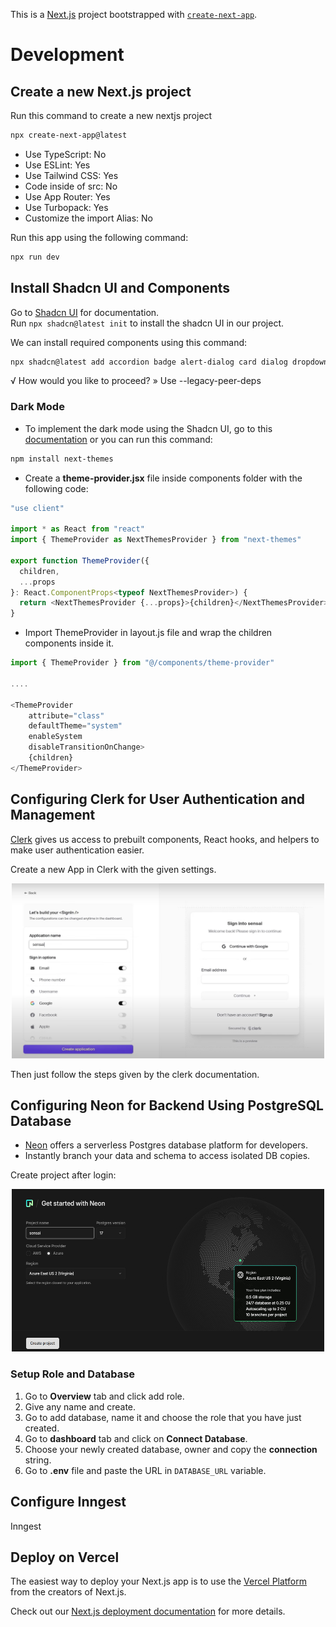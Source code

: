 This is a [Next.js](https://nextjs.org) project bootstrapped with [`create-next-app`](https://github.com/vercel/next.js/tree/canary/packages/create-next-app).

# Development

## Create a new Next.js project

Run this command to create a new nextjs project

```bash
npx create-next-app@latest
```

- Use TypeScript: No
- Use ESLint: Yes
- Use Tailwind CSS: Yes
- Code inside of src: No
- Use App Router: Yes
- Use Turbopack: Yes
- Customize the import Alias: No

Run this app using the following command:

```bash
npx run dev
```

## Install Shadcn UI and Components
Go to [Shadcn UI](https://ui.shadcn.com/docs/installation/next) for documentation. <br/>
Run ```npx shadcn@latest init``` to install the shadcn UI in our project.

We can install required components using this command:
```bash
npx shadcn@latest add accordion badge alert-dialog card dialog dropdown-menu input label progress radio-group select sonner tabs textarea
```

√ How would you like to proceed? » Use --legacy-peer-deps

### Dark Mode
- To implement the dark mode using the Shadcn UI, go to this [documentation](https://ui.shadcn.com/docs/dark-mode/next) or you can run this command:
```bash
npm install next-themes
```
- Create a **theme-provider.jsx** file inside components folder with the following code:
```javascript
"use client"

import * as React from "react"
import { ThemeProvider as NextThemesProvider } from "next-themes"

export function ThemeProvider({
  children,
  ...props
}: React.ComponentProps<typeof NextThemesProvider>) {
  return <NextThemesProvider {...props}>{children}</NextThemesProvider>
}
```

- Import ThemeProvider in layout.js file and wrap the children components inside it.
```javascript
import { ThemeProvider } from "@/components/theme-provider"

....

<ThemeProvider
    attribute="class"
    defaultTheme="system"
    enableSystem
    disableTransitionOnChange>
    {children}
</ThemeProvider>
```

## Configuring Clerk for User Authentication and Management
[Clerk](https://clerk.com/) gives us access to prebuilt components, React hooks, and helpers to make user authentication easier.
<br/>

Create a new App in Clerk with the given settings.
<div style="text-align: center;">
  <img src="public/image.png" height="280px" width="500px" />
</div>

Then just follow the steps given by the clerk documentation.

## Configuring Neon for Backend Using PostgreSQL Database
- [Neon](https://neon.tech/) offers a serverless Postgres database platform for developers. 
- Instantly branch your data and schema to access isolated DB copies. 

Create project after login:
<div style="text-align: center;">
  <img src="public/neon.png" height="260px" width="500px" />
</div>

### Setup Role and Database
1. Go to **Overview** tab and click add role.
2. Give any name and create.
3. Go to add database, name it and choose the role that you have just created.
4. Go to **dashboard** tab and click on **Connect Database**.
5. Choose your newly created database, owner and copy the **connection** string.
6. Go to **.env** file and paste the URL in ```DATABASE_URL``` variable.

## Configure Inngest
Inngest

## Deploy on Vercel

The easiest way to deploy your Next.js app is to use the [Vercel Platform](https://vercel.com/new?utm_medium=default-template&filter=next.js&utm_source=create-next-app&utm_campaign=create-next-app-readme) from the creators of Next.js.

Check out our [Next.js deployment documentation](https://nextjs.org/docs/app/building-your-application/deploying) for more details.